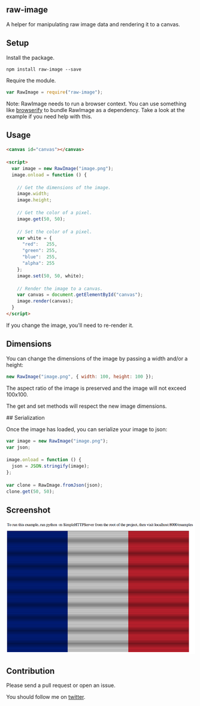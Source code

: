 ## raw-image

A helper for manipulating raw image data and rendering it to a canvas.

## Setup

Install the package.

```
npm install raw-image --save
```

Require the module.

```javascript
var RawImage = require("raw-image");
```

Note: RawImage needs to run a browser context. You can use something like
[browserify](http://browserify.org/) to bundle RawImage as a dependency. Take a
look at the example if you need help with this.


## Usage

```html
<canvas id="canvas"></canvas>

<script>
  var image = new RawImage("image.png");
  image.onload = function () {

    // Get the dimensions of the image.
    image.width;
    image.height;

    // Get the color of a pixel.
    image.get(50, 50);

    // Set the color of a pixel.
    var white = {
      "red":   255,
      "green": 255,
      "blue":  255,
      "alpha": 255
    };
    image.set(50, 50, white);

    // Render the image to a canvas.
    var canvas = document.getElementById("canvas");
    image.render(canvas);
  }
</script>
```

If you change the image, you'll need to re-render it.


## Dimensions

You can change the dimensions of the image by passing a width and/or a height:

```javascript
new RawImage("image.png", { width: 100, height: 100 });
```

The aspect ratio of the image is preserved and the image will not exceed
100x100.

The get and set methods will respect the new image dimensions.

## Serialization

Once the image has loaded, you can serialize your image to json:

```javascript
var image = new RawImage("image.png");
var json;

image.onload = function () {
  json = JSON.stringify(image);
};

var clone = RawImage.fromJson(json);
clone.get(50, 50);
```

## Screenshot

![Screenshot](examples/scanlines/screenshot.png)

## Contribution

Please send a pull request or open an issue.

You should follow me on [twitter](https://twitter.com/cpatuzzo).
